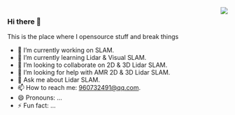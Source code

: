 <img align="right" src="https://github-readme-stats.vercel.app/api?username=chengwei0427&show_icons=true&icon_color=CE1D2D&text_color=718096&bg_color=ffffff&hide_title=true" />


### Hi there 👋

This is the place where I opensource stuff and break things

- 🔭 I’m currently working on SLAM.
- 🌱 I’m currently learning Lidar & Visual SLAM.
- 👯 I’m looking to collaborate on 2D & 3D Lidar SLAM.
- 🤔 I’m looking for help with AMR 2D & 3D Lidar SLAM.
- 💬 Ask me about Lidar SLAM.
- 📫 How to reach me: 960732491@qq.com.
- 😄 Pronouns: ...
- ⚡ Fun fact: ...

